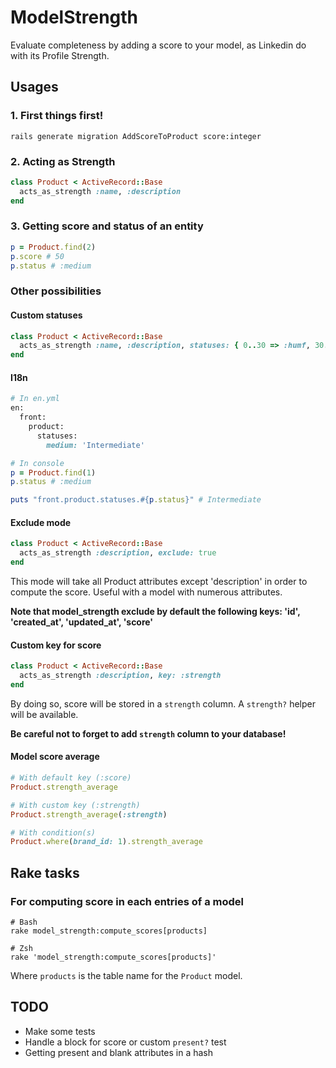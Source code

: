 # ModelStrength

Evaluate completeness by adding a score to your model, as Linkedin do with its Profile Strength.


## Usages

### 1. First things first!

```shell
rails generate migration AddScoreToProduct score:integer
```

### 2. Acting as Strength

```ruby
class Product < ActiveRecord::Base
  acts_as_strength :name, :description
end
```

### 3. Getting score and status of an entity

```ruby
p = Product.find(2)
p.score # 50
p.status # :medium
```

### Other possibilities

#### Custom statuses

```ruby
class Product < ActiveRecord::Base
  acts_as_strength :name, :description, statuses: { 0..30 => :humf, 30..50 => :you_can_do_it, 50..70 => :keep_going, 70..99 => :thats_it, 100 => :well_done }
end
```

#### I18n

```ruby
# In en.yml
en:
  front:
    product:
      statuses:
        medium: 'Intermediate'

# In console
p = Product.find(1)
p.status # :medium

puts "front.product.statuses.#{p.status}" # Intermediate
```

#### Exclude mode

```ruby
class Product < ActiveRecord::Base
  acts_as_strength :description, exclude: true
end
```

This mode will take all Product attributes except 'description' in order to compute the score.
Useful with a model with numerous attributes.

**Note that model_strength exclude by default the following keys: 'id', 'created_at', 'updated_at', 'score'**


#### Custom key for score

```ruby
class Product < ActiveRecord::Base
  acts_as_strength :description, key: :strength
end
```

By doing so, score will be stored in a `strength` column. A `strength?` helper will be available.

**Be careful not to forget to add `strength` column to your database!**

#### Model score average

```ruby
# With default key (:score)
Product.strength_average

# With custom key (:strength)
Product.strength_average(:strength)

# With condition(s)
Product.where(brand_id: 1).strength_average
```

## Rake tasks

### For computing score in each entries of a model

```shell
# Bash
rake model_strength:compute_scores[products]

# Zsh
rake 'model_strength:compute_scores[products]'
```

Where `products` is the table name for the `Product` model.


## TODO

- Make some tests
- Handle a block for score or custom `present?` test
- Getting present and blank attributes in a hash
